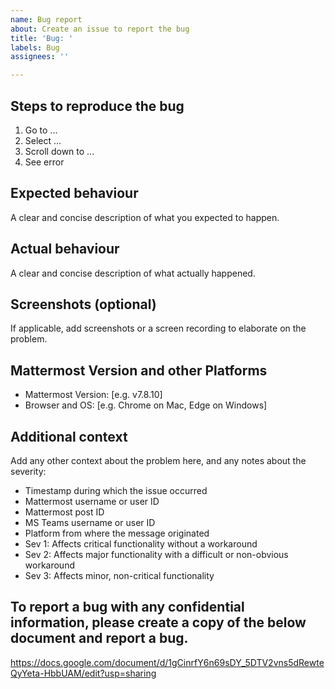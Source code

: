 ```yaml
---
name: Bug report
about: Create an issue to report the bug
title: 'Bug: '
labels: Bug
assignees: ''

---
```


## Steps to reproduce the bug

1. Go to ...
2. Select  ...
3. Scroll down to ...
4. See error

## Expected behaviour

A clear and concise description of what you expected to happen.

## Actual behaviour

A clear and concise description of what actually happened.

## Screenshots (optional)

If applicable, add screenshots or a screen recording to elaborate on the problem.

## Mattermost Version and other Platforms

 - Mattermost Version: [e.g. v7.8.10]
 - Browser and OS: [e.g. Chrome on Mac, Edge on Windows]

## Additional context

Add any other context about the problem here, and any notes about the severity:
- Timestamp during which the issue occurred
- Mattermost username or user ID
- Mattermost post ID
- MS Teams username or user ID
- Platform from where the message originated
- Sev 1: Affects critical functionality without a workaround
- Sev 2: Affects major functionality with a difficult or non-obvious workaround
- Sev 3: Affects minor, non-critical functionality

## To report a bug with any confidential information, please create a copy of the below document and report a bug.
https://docs.google.com/document/d/1gCinrfY6n69sDY_5DTV2vns5dRewteQyYeta-HbbUAM/edit?usp=sharing
